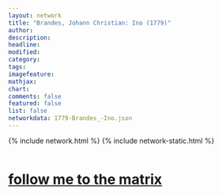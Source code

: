 ```yaml
---
layout: network
title: "Brandes, Johann Christian: Ino (1779)"
author:
description:
headline:
modified:
category:
tags: 
imagefeature: 
mathjax: 
chart: 
comments: false
featured: false
list: false
networkdata: 1779-Brandes_-Ino.json
---
```

{% include network.html %}
{% include network-static.html %}
<div class="row">
  <div class="small-5 small-centered columns"><a href="/matrix177"><h1>follow me to the matrix</h1></a>
</div>
</div>
